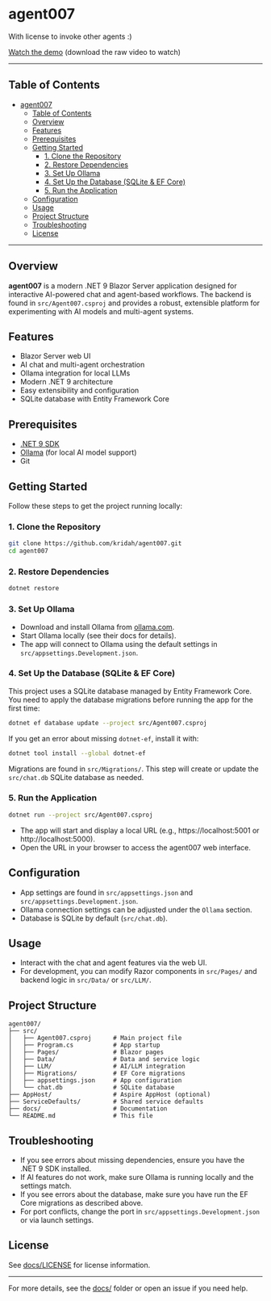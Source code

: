 # agent007

With license to invoke other agents :)

[Watch the demo](recording.mp4) (download the raw video to watch)


---

## Table of Contents
- [agent007](#agent007)
  - [Table of Contents](#table-of-contents)
  - [Overview](#overview)
  - [Features](#features)
  - [Prerequisites](#prerequisites)
  - [Getting Started](#getting-started)
    - [1. Clone the Repository](#1-clone-the-repository)
    - [2. Restore Dependencies](#2-restore-dependencies)
    - [3. Set Up Ollama](#3-set-up-ollama)
    - [4. Set Up the Database (SQLite \& EF Core)](#4-set-up-the-database-sqlite--ef-core)
    - [5. Run the Application](#5-run-the-application)
  - [Configuration](#configuration)
  - [Usage](#usage)
  - [Project Structure](#project-structure)
  - [Troubleshooting](#troubleshooting)
  - [License](#license)

---

## Overview

**agent007** is a modern .NET 9 Blazor Server application designed for interactive AI-powered chat and agent-based workflows. The backend is found in `src/Agent007.csproj` and provides a robust, extensible platform for experimenting with AI models and multi-agent systems.

## Features
- Blazor Server web UI
- AI chat and multi-agent orchestration
- Ollama integration for local LLMs
- Modern .NET 9 architecture
- Easy extensibility and configuration
- SQLite database with Entity Framework Core

## Prerequisites
- [.NET 9 SDK](https://dotnet.microsoft.com/download/dotnet/9.0)
- [Ollama](https://ollama.com/) (for local AI model support)
- Git

## Getting Started

Follow these steps to get the project running locally:

### 1. Clone the Repository

```zsh
git clone https://github.com/kridah/agent007.git
cd agent007
```

### 2. Restore Dependencies

```zsh
dotnet restore
```

### 3. Set Up Ollama
- Download and install Ollama from [ollama.com](https://ollama.com/).
- Start Ollama locally (see their docs for details).
- The app will connect to Ollama using the default settings in `src/appsettings.Development.json`.

### 4. Set Up the Database (SQLite & EF Core)

This project uses a SQLite database managed by Entity Framework Core. You need to apply the database migrations before running the app for the first time:

```zsh
dotnet ef database update --project src/Agent007.csproj
```

If you get an error about missing `dotnet-ef`, install it with:

```zsh
dotnet tool install --global dotnet-ef
```

Migrations are found in `src/Migrations/`. This step will create or update the `src/chat.db` SQLite database as needed.

### 5. Run the Application

```zsh
dotnet run --project src/Agent007.csproj
```

- The app will start and display a local URL (e.g., https://localhost:5001 or http://localhost:5000).
- Open the URL in your browser to access the agent007 web interface.

## Configuration

- App settings are found in `src/appsettings.json` and `src/appsettings.Development.json`.
- Ollama connection settings can be adjusted under the `Ollama` section.
- Database is SQLite by default (`src/chat.db`).

## Usage
- Interact with the chat and agent features via the web UI.
- For development, you can modify Razor components in `src/Pages/` and backend logic in `src/Data/` or `src/LLM/`.

## Project Structure
```
agent007/
├── src/
│   ├── Agent007.csproj      # Main project file
│   ├── Program.cs           # App startup
│   ├── Pages/               # Blazor pages
│   ├── Data/                # Data and service logic
│   ├── LLM/                 # AI/LLM integration
│   ├── Migrations/          # EF Core migrations
│   ├── appsettings.json     # App configuration
│   └── chat.db              # SQLite database
├── AppHost/                 # Aspire AppHost (optional)
├── ServiceDefaults/         # Shared service defaults
├── docs/                    # Documentation
└── README.md                # This file
```

## Troubleshooting
- If you see errors about missing dependencies, ensure you have the .NET 9 SDK installed.
- If AI features do not work, make sure Ollama is running locally and the settings match.
- If you see errors about the database, make sure you have run the EF Core migrations as described above.
- For port conflicts, change the port in `src/appsettings.Development.json` or via launch settings.

## License
See [docs/LICENSE](docs/LICENSE) for license information.

---

For more details, see the [docs/](docs/) folder or open an issue if you need help.
